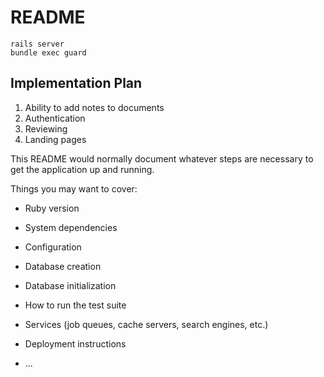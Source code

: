 # README

```
rails server
bundle exec guard
```

## Implementation Plan

1. Ability to add notes to documents
2. Authentication
3. Reviewing
4. Landing pages

This README would normally document whatever steps are necessary to get the
application up and running.

Things you may want to cover:

* Ruby version

* System dependencies

* Configuration

* Database creation

* Database initialization

* How to run the test suite

* Services (job queues, cache servers, search engines, etc.)

* Deployment instructions

* ...
